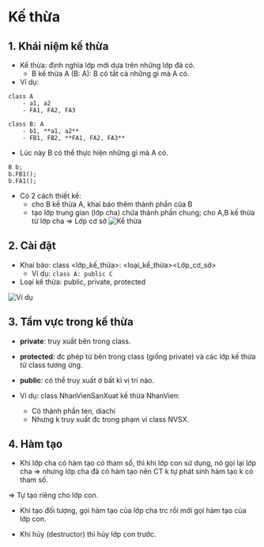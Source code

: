 # Kế thừa
## 1. Khái niệm kế thừa
- Kế thừa: định nghĩa lớp mới dựa trên những lớp đã có.
	+ B kế thừa A (B: A): B có tất cả những gì mà A có. 
- Ví dụ: 
```
class A
	- a1, a2
	- FA1, FA2, FA3
```
```
class B: A
	- b1, **a1, a2**
	- FB1, FB2, **FA1, FA2, FA3**
```
- Lúc này B có thể thực hiện những gì mà A có.
```
B b;
b.FB1();
b.FA1();
```
- Có 2 cách thiết kế:
	+ cho B kế thừa A, khai báo thêm thành phần của B
	+ tạo lớp trung gian (lớp cha) chứa thành phần chung; cho A,B kế thừa từ lớp cha => Lớp cơ sở
![Kế thừa](/images/kethua.PNG)

## 2. Cài đặt
- Khai báo: class <lớp_kế_thừa>: <loại_kế_thừa><Lớp_cơ_sở>
	+ Ví dụ: `class A: public C`
- Loại kế thừa: public, private, protected

![Ví dụ](/images/vidu.PNG)

## 3. Tầm vực trong kế thừa
- **private**: truy xuất bên trong class.
- **protected**: đc phép từ bên trong class (giống private) và các lớp kế thừa từ class tương ứng.
- **public**: có thể truy xuất ở bất kì vị trí nào.

- Ví dụ: class NhanVienSanXuat kế thừa NhanVien:
	+ Có thành phần ten, diachi
	+ Nhưng k truy xuất đc trong phạm vi class NVSX.

## 4. Hàm tạo
- Khi lớp cha có hàm tạo có tham số, thì khi lớp con sử dụng, nó gọi lại lớp cha => nhưng lớp cha đã có hàm tạo nên CT k tự phát sinh hàm tạo k có tham số.

=> Tự tạo riêng cho lớp con.

- Khi tạo đối tượng, gọi hàm tạo của lớp cha trc rồi mới gọi hàm tạo của lớp con.

- Khi hủy (destructor) thì hủy lớp con trước.

